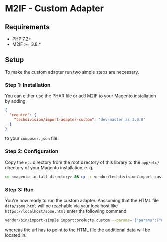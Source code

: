 # M2IF - Custom Adapter

## Requirements

* PHP 7.2+
* M2IF >= 3.8.*

## Setup

To make the custom adapter run two simple steps are necessary.

### Step 1: Installation

You can either use the PHAR file or add M2IF to your Magento installation by adding


```json
{
  "require": {
    "techdivision/import-adapter-custom": "dev-master as 1.0.0"
  }
}
```

to your `composer.json` file.


### Step 2: Configuration

Copy the `etc` directory from the root directory of this library to the `app/etc/` directory of your Magento installation, e. g.

```sh
cd <magento install directory> && cp -r vendor/techdivision/import-custom-adapter/etc/* app/etc/
```

### Step 3: Run

You're now ready to run the custom adapter. Aassuming that the HTML file `data/some.html` will be reachable via your localhost
like `https://localhost/some.html` enter the following command 

```sh
vendor/bin/import-simple import:products custom --params='{"params":{"url":"https://localhost/some.html"}}'
```

whereas the url has to point to the HTML file the additional data will be located in. 
